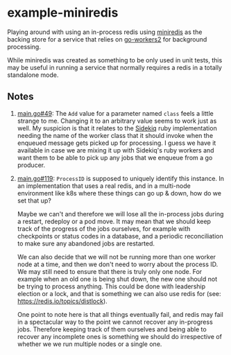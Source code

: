 # example-miniredis

Playing around with using an in-process redis using [miniredis](https://github.com/alicebob/miniredis) as the backing store for a service that relies on [go-workers2](https://github.com/digitalocean/go-workers2) for background processing.

While miniredis was created as something to be only used in unit tests, this may be useful in running a service that normally requires a redis in a totally standalone mode.

## Notes

1. [main.go#49](https://github.com/tomcz/example-miniredis/blob/master/cmd/example/main.go#L49): The `Add` value for a parameter named `class` feels a little strange to me. Changing it to an arbitrary value seems to work just as well. My suspicion is that it relates to the [Sidekiq](https://github.com/mperham/sidekiq/wiki/The-Basics#client) ruby implementation needing the name of the worker class that it should invoke when the enqueued message gets picked up for processing. I guess we have it available in case we are mixing it up with Sidekiq's ruby workers and want them to be able to pick up any jobs that we enqueue from a go producer.

2. [main.go#119](https://github.com/tomcz/example-miniredis/blob/master/cmd/example/main.go#L119): `ProcessID` is supposed to uniquely identify this instance. In an implementation that uses a real redis, and in a multi-node environment like k8s where these things can go up & down, how do we set that up?

    Maybe we can't and therefore we will lose all the in-process jobs during a restart, redeploy or a pod move. It may mean that we should keep track of the progress of the jobs ourselves, for example with checkpoints or status codes in a database, and a periodic reconciliation to make sure any abandoned jobs are restarted.

    We can also decide that we will not be running more than one worker node at a time, and then we don't need to worry about the process ID. We may still need to ensure that there is truly only one node. For example when an old one is being shut down, the new one should not be trying to process anything. This could be done with leadership election or a lock, and that is something we can also use redis for (see: https://redis.io/topics/distlock).

    One point to note here is that all things eventually fail, and redis may fail in a spectacular way to the point we cannot recover any in-progress jobs. Therefore keeping track of them ourselves and being able to recover any incomplete ones is something we should do irrespective of whether we we run multiple nodes or a single one.
